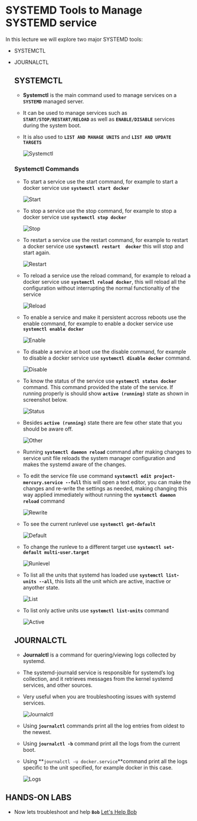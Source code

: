 # SYSTEMD Tools to Manage SYSTEMD service

In this lecture we will explore two major SYSTEMD tools:
- SYSTEMCTL
- JOURNALCTL

  ## SYSTEMCTL

   - __Systemctl__ is the main command used to manage services on a **`SYSTEMD`** managed server.
   - It can be used to manage services such as **`START/STOP/RESTART/RELOAD`** as well as **`ENABLE/DISABLE`** services
     during the system boot.
   - It is also used to **`LIST AND MANAGE UNITS`** and **`LIST AND UPDATE TARGETS`** 

      ![Systemctl](../images/systemctl.PNG)

    ### Systemctl Commands 

    - To start a service use the start command, for example to start a docker service use **`systemctl start docker`**

      ![Start](../images/start.PNG)

    - To stop a service use the stop command, for example to stop a docker service use **`systemctl stop docker`**
    
      ![Stop](../images/stop.PNG)

    - To restart a service use the restart command, for example to restart a docker service use **`systemctl restart  docker`** this will stop and start again.

      ![Restart](../images/restart.PNG)

    - To reload a service use the reload command, for example to reload a docker service use **`systemctl reload docker`**, this will reload all the configuration without interrupting the normal functionaltiy of the service
      
      ![Reload](../images/reload.PNG)

    - To enable a service and make it persistent accross reboots use the enable command, for example to enable a docker service use **`systemctl enable docker`**
      
      ![Enable](../images/enable.PNG)

    - To disable a service at boot use the disable command, for example to disable a docker service use **`systemctl disable docker`** command.
      
      ![Disable](../images/disable.PNG)

    - To know the status of the service use **`systemctl status docker`** command. This command provided the state of the service. If running properly is should show **`active (running)`** state as shown in screenshot below.
    
      ![Status](../images/status.PNG)

    - Besides **`active (running)`** state there are few other state that you should be aware off.
        
      ![Other](../images/otherstate.PNG)

    - Running **`systemctl daemon reload`** command after making changes to service unit file reloads the system manager configuration and makes the systemd aware of the changes. 

    - To edit the service file use command **`systemctl edit project-mercury.service --full`** this will open a text editor, you can make the changes and re-write the settings as needed, making changing this way applied immediately without running the **`systemctl daemon reload`** command
      
      ![Rewrite](../images/edit.PNG)

    - To see the current runlevel use **`systemctl get-default`**
      
      ![Default](../images/default.PNG)

    - To change the runleve to a different target use  **`systemctl set-default multi-user.target`**
      
      ![Runlevel](../images/runlevel.PNG)

    - To list all the units that systemd has loaded use **`systemctl list-units --all`**, this lists all the unit which are active, inactive or anyother state.
      
      ![List](../images/list.PNG)

    - To list only active units use **`systemctl list-units`** command
      
      ![Active](../images/active.PNG)
        

  ## JOURNALCTL

   - __Journalctl__ is a command for quering/viewing logs collected by systemd.
   - The systemd-journald service is responsible for systemd’s log collection, and it retrieves messages from the kernel    systemd services, and other sources.
   - Very useful when you are troubleshooting issues with systemd services.

     ![Journalctl](../images/journalctl.PNG)

   - Using **`journalctl`** commands print all the log entries from oldest to the newest.
   - Using **`journalctl -b`** command print all the logs from the current boot.
   - Using **`journalctl -u docker.service`**command print all the logs specific to the unit specified, for example docker in this case.

     ![Logs](../images/jlog.PNG)

## HANDS-ON LABS

  - Now lets troubleshoot and help **`Bob`** [Let's Help Bob](https://kodekloud.com/courses/the-linux-basics-course/lectures/17074647)